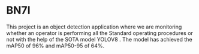 # BN7I

This project is an object detection application where we are monitoring  whether an operator is performing all the Standard operating procedures or not
with the help of the SOTA model YOLOV8 . The model has achieved the mAP50 of 96% and mAP50-95 of 64%. 
